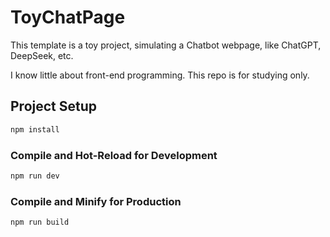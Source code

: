 # ToyChatPage

This template is a toy project, simulating a Chatbot webpage, like ChatGPT, DeepSeek, etc.

I know little about front-end programming. This repo is for studying only.

## Project Setup

```sh
npm install
```

### Compile and Hot-Reload for Development

```sh
npm run dev
```

### Compile and Minify for Production

```sh
npm run build
```
